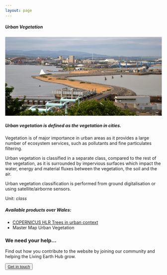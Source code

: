 ```yaml
---
layout: page
---
```


<!-- Content-section-start -->
<div class="container">
    <div class="row">
        <div class="col-12 mt-60">
            <h5 class="common-title">Urban Vegetation</h5>
        </div>
        <div class="col-xs-12 col-sm-12 col-ms-9 col-lg-9 col-xl-9 col-xxl-9">
            <div class="pb-5">
                <img src="/assets/img/wales/big/urban-vegetation.jpg" class="img-fluid" alt="Urban Vegetation">
            </div>
            <div>
                <h5 class="font-weight-bold">Urban vegetation is defined as the vegetation in cities.</h5>
                <div class="pt-4">
                    <p>Vegetation is of major importance in urban areas as it provides a large number of ecosystem services, such as pollutants and fine particulates filtering.</p>
                    <p>Urban vegetation is classified in a separate class, compared to the rest of the vegetation, as it is surrounded by impervious surfaces which impact the water, energy and material fluxes between the vegetation, the soil and the air.</p>
                    <p>Urban vegetation classification is performed from ground digitalisation or using satellite/airborne sensors.</p>
                    <p>Unit: <i>class</i></p>
                </div>
                <div class="py-5">
                    <h5 class="font-weight-bold mb-4">Available products over Wales:</h5>
                    <ul class="list-title">
                        <li class="list-item"><a href="https://land.copernicus.eu/pan-european/high-resolution-layers/forests/forest-type-1/expert-products/forest-additional-support-layer/view" target="_blank">COPERNICUS&nbsp;HLR Trees in urban context</a></li>
                        <li class="list-item">Master Map Urban Vegetation</li>
                    </ul>
                </div>
            </div>
        </div>
    </div>
</div>
<!-- Content-section-end -->

<!-- get-in-section-Start -->
<div class="container mb-100">
    <div class="get-in-section-main">
        <div class="get-in-section-dsc">
            <h3>We need your help&hellip;</h3>
            <p>Find out how you contribute to the website by joining our community and helping the Living Earth Hub grow.</p>
        </div>
        <button type="button"><a href="/contact/">Get in touch</a></button>
    </div>
</div>
<!-- get-in-section-End -->